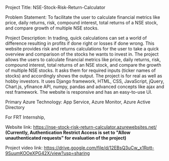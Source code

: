 Project Title: NSE-Stock-Risk-Return-Calculator

Problem Statement: To facilitate the user to calculate financial metrics like price, daily returns, risk, compound interest, total returns of a NSE stock, and compare growth of multiple NSE stocks.

Project Description: In trading, quick calculations can set a world of difference resulting in profits if done right or losses if done wrong. This website provides risk and returns calculations for the user to take a quick overview and comparison of the stocks he wants to invest in. The project allows the users to calculate financial metrics like price, daily returns, risk, compound interest, total returns of an NSE stock, and compare the growth of multiple NSE stocks. It asks them for required inputs (ticker names of stocks) and accordingly shows the output. The project is for real as well as hobby investors. It uses Django framework, HTML, CSS, JavaScript, jQuery, Chart.js, yfinance API, numpy, pandas and advanced concepts like ajax and rest framework. The website is responsive and has an easy-to-use UI.

Primary Azure Technology: App Service, Azure Monitor, Azure Active Directory

For FRT Internship,

Website link: https://nse-stock-risk-return-calculator.azurewebsites.net/ 
**(Currently, Authentication Restrict Access is set to "Allow unauthenticated requests" for evaluation of the project)**

Project video link: https://drive.google.com/file/d/12EBsQ3uCw_x1Rott-9SuumKOOeXPG42X/view?usp=sharing

